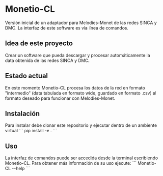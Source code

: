 # Monetio-CL
Versión inicial de un adaptador para Melodies-Monet de las redes SINCA y DMC. La interfaz de este software es vía línea de comandos.

## Idea de este proyecto
Crear un software que pueda descargar y procesar automáticamente la data obtenida de las redes SINCA y DMC.

## Estado actual
En este momento Monetio-CL procesa los datos de la red en formato "intermedio" (data tabulada en formato wide, guardado en formato .csv) al formato deseado para funcionar con Melodies-Monet.

## Instalación
Para instalar debe clonar este repositorio y ejecutar dentro de un ambiente virtual
´´´
pip install -e .
´´´
## Uso
La interfaz de comandos puede ser accedida desde la terminal escribiendo Monetio-CL.
Para obtener más información de su uso ejecute:
´´´
Monetio-CL --help
´´´
